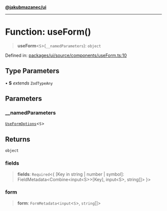 [**@jakubmazanec/ui**](../README.md)

---

# Function: useForm()

> **useForm**\<`S`\>(`__namedParameters`): `object`

Defined in:
[packages/ui/source/components/useForm.ts:10](https://github.com/jakubmazanec/tools/blob/40ba1fb8bbde716fbe797d7886fffe14521e098a/packages/ui/source/components/useForm.ts#L10)

## Type Parameters

• **S** _extends_ `ZodTypeAny`

## Parameters

### \_\_namedParameters

[`UseFormOptions`](../type-aliases/UseFormOptions.md)\<`S`\>

## Returns

`object`

### fields

> **fields**: `Required`\<\{ \[Key in string \| number \| symbol\]:
> FieldMetadata\<Combine\<input\<S\>\>\[Key\], input\<S\>, string\[\]\> \}\>

### form

> **form**: `FormMetadata`\<`input`\<`S`\>, `string`[]\>
